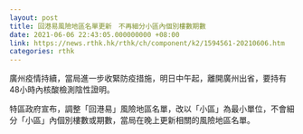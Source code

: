 ```yaml
---
layout: post
title: 回港易風險地區名單更新　不再細分小區內個別樓數期數
date: 2021-06-06 22:43:05.000000000 +08:00
link: https://news.rthk.hk/rthk/ch/component/k2/1594561-20210606.htm
categories: rthk
---
```


廣州疫情持續，當局進一步收緊防疫措施，明日中午起，離開廣州出省，要持有48小時內核酸檢測陰性證明。

特區政府宣布，調整「回港易」風險地區名單，改以「小區」為最小單位，不會細分「小區」內個別樓數或期數，當局在晚上更新相關的風險地區名單。
